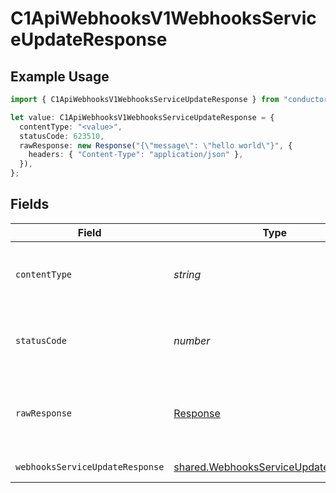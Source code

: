 # C1ApiWebhooksV1WebhooksServiceUpdateResponse

## Example Usage

```typescript
import { C1ApiWebhooksV1WebhooksServiceUpdateResponse } from "conductorone-sdk-typescript/sdk/models/operations";

let value: C1ApiWebhooksV1WebhooksServiceUpdateResponse = {
  contentType: "<value>",
  statusCode: 623510,
  rawResponse: new Response("{\"message\": \"hello world\"}", {
    headers: { "Content-Type": "application/json" },
  }),
};
```

## Fields

| Field                                                                                               | Type                                                                                                | Required                                                                                            | Description                                                                                         |
| --------------------------------------------------------------------------------------------------- | --------------------------------------------------------------------------------------------------- | --------------------------------------------------------------------------------------------------- | --------------------------------------------------------------------------------------------------- |
| `contentType`                                                                                       | *string*                                                                                            | :heavy_check_mark:                                                                                  | HTTP response content type for this operation                                                       |
| `statusCode`                                                                                        | *number*                                                                                            | :heavy_check_mark:                                                                                  | HTTP response status code for this operation                                                        |
| `rawResponse`                                                                                       | [Response](https://developer.mozilla.org/en-US/docs/Web/API/Response)                               | :heavy_check_mark:                                                                                  | Raw HTTP response; suitable for custom response parsing                                             |
| `webhooksServiceUpdateResponse`                                                                     | [shared.WebhooksServiceUpdateResponse](../../../sdk/models/shared/webhooksserviceupdateresponse.md) | :heavy_minus_sign:                                                                                  | Successful response                                                                                 |